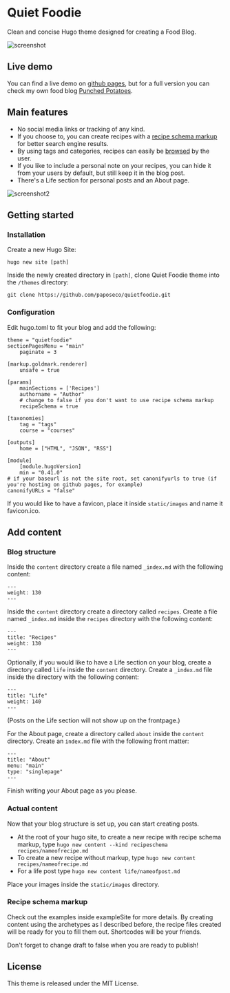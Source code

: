 # Quiet Foodie

Clean and concise Hugo theme designed for creating a Food Blog. 

![screenshot](https://raw.githubusercontent.com/paposeco/cleanhugotheme/master/images/screenshot.png)

## Live demo

You can find a live demo on [github pages](https://paposeco.github.io/quietfoodie/), but for a full version you can check my own food blog [Punched Potatoes](https://punchedpotatoes.com).

## Main features

- No social media links or tracking of any kind. 
- If you choose to, you can create recipes with a [recipe schema markup](https://schema.org/Recipe) for better search engine results.
- By using tags and categories, recipes can easily be [browsed](https://www.punchedpotatoes.com/tags/special-occasion/) by the user.
- If you like to include a personal note on your recipes, you can hide it from your users by default, but still keep it in the blog post. 
- There's a Life section for personal posts and an About page.

![screenshot2](https://raw.githubusercontent.com/paposeco/cleanhugotheme/master/images/screenshot2.png)

## Getting started

### Installation

Create a new Hugo Site:

    hugo new site [path]

Inside the newly created directory in `[path]`, clone Quiet Foodie theme into the `/themes` directory:

    git clone https://github.com/paposeco/quietfoodie.git

### Configuration

Edit hugo.toml to fit your blog and add the following:

    theme = "quietfoodie"
    sectionPagesMenu = "main"
        paginate = 3

    [markup.goldmark.renderer]
        unsafe = true

    [params]
        mainSections = ['Recipes']
        authorname = "Author"
        # change to false if you don't want to use recipe schema markup
        recipeSchema = true

    [taxonomies]
        tag = "tags"
        course = "courses"

    [outputs]
        home = ["HTML", "JSON", "RSS"]

    [module]
        [module.hugoVersion]
        min = "0.41.0"
    # if your baseurl is not the site root, set canonifyurls to true (if you're hosting on github pages, for example)
    canonifyURLs = "false"

If you would like to have a favicon, place it inside `static/images` and name it favicon.ico.

## Add content

### Blog structure

Inside the `content` directory create a file named `_index.md` with the following content:

    ---
    weight: 130
    --- 

Inside the `content` directory create a directory called `recipes`. Create a file named `_index.md` inside the `recipes` directory with the following content:

    ---
    title: "Recipes"
    weight: 130
    ---

Optionally, if you would like to have a Life section on your blog, create a directory called `life` inside the `content` directory. Create a `_index.md` file inside the directory with the following content: 

    ---
    title: "Life"
    weight: 140
    ---

(Posts on the Life section will not show up on the frontpage.)

For the About page, create a directory called `about` inside the `content` directory. Create an `index.md` file with the following front matter:

    ---
    title: "About"
    menu: "main"
    type: "singlepage"
    ---

Finish writing your About page as you please.

### Actual content

Now that your blog structure is set up, you can start creating posts. 
- At the root of your hugo site, to create a new recipe with recipe schema markup, type `hugo new content --kind recipeschema recipes/nameofrecipe.md`
- To create a new recipe without markup, type `hugo new content recipes/nameofrecipe.md`
- For a life post type `hugo new content life/nameofpost.md`

Place your images inside the `static/images` directory.

### Recipe schema markup

Check out the examples inside exampleSite for more details. By creating content using the archetypes as I described before, the recipe files created will be ready for you to fill them out. Shortcodes will be your friends.

 Don't forget to change draft to false when you are ready to publish!

## License

This theme is released under the MIT License.
